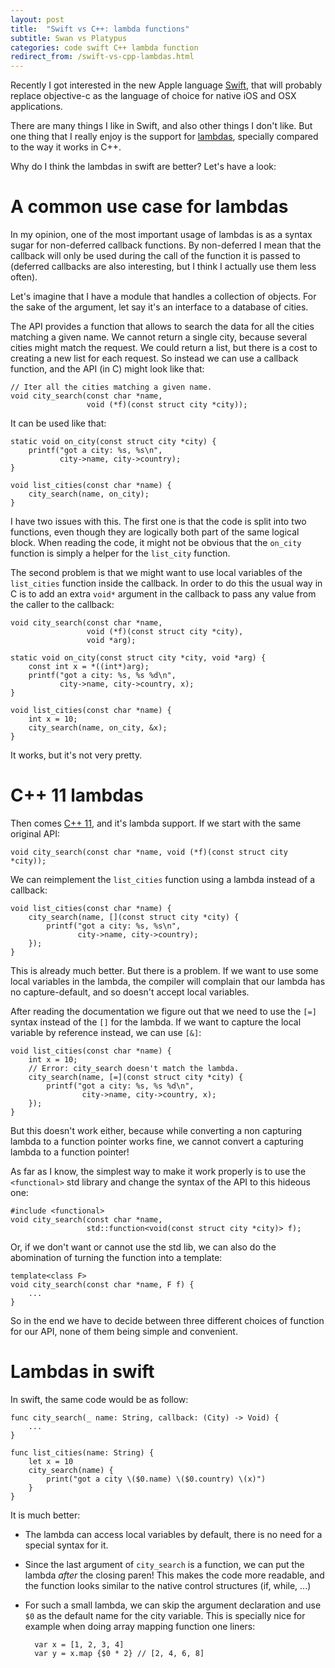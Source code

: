 ```yaml
---
layout: post
title:  "Swift vs C++: lambda functions"
subtitle: Swan vs Platypus
categories: code swift C++ lambda function
redirect_from: /swift-vs-cpp-lambdas.html
---
```


Recently I got interested in the new Apple language [Swift], that will
probably replace objective-c as the language of choice for native iOS
and OSX applications.

There are many things I like in Swift, and also other things I don't like.
But one thing that I really enjoy is the support for [lambdas], specially
compared to the way it works in C++.

Why do I think the lambdas in swift are better?  Let's have a look:

# A common use case for lambdas

In my opinion, one of the most important usage of lambdas is as a syntax
sugar for non-deferred callback functions.  By non-deferred I mean that
the callback will only be used during the call of the function it is
passed to (deferred callbacks are also interesting, but I think I actually use
them less often).

Let's imagine that I have a module that handles a collection of objects.
For the sake of the argument, let say it's an interface to a database of
cities.

The API provides a function that allows to search the data for all the
cities matching a given name.  We cannot return a single city, because
several cities might match the request.  We could return a list, but there
is a cost to creating a new list for each request.  So instead we can use
a callback function, and the API (in C) might look like that:

    // Iter all the cities matching a given name.
    void city_search(const char *name,
                     void (*f)(const struct city *city));

It can be used like that:

    static void on_city(const struct city *city) {
        printf("got a city: %s, %s\n",
               city->name, city->country);
    }

    void list_cities(const char *name) {
        city_search(name, on_city);
    }

I have two issues with this.  The first one is that the code is split into two
functions, even though they are logically both part of the same logical block.
When reading the code, it might not be obvious that the `on_city` function is
simply a helper for the `list_city` function.

The second problem is that we might want to use local variables of the
`list_cities` function inside the callback.  In order to do this the
usual way in C is to add an extra `void*` argument in the callback to pass
any value from the caller to the callback:

    void city_search(const char *name,
                     void (*f)(const struct city *city),
                     void *arg);

    static void on_city(const struct city *city, void *arg) {
        const int x = *((int*)arg);
        printf("got a city: %s, %s %d\n",
               city->name, city->country, x);
    }

    void list_cities(const char *name) {
        int x = 10;
        city_search(name, on_city, &x);
    }

It works, but it's not very pretty.

# C++ 11 lambdas

Then comes [C++ 11], and it's lambda support.  If we start with the same
original API:

    void city_search(const char *name, void (*f)(const struct city *city));

We can reimplement the `list_cities` function using a lambda instead of a
callback:

    void list_cities(const char *name) {
        city_search(name, [](const struct city *city) {
            printf("got a city: %s, %s\n",
                   city->name, city->country);
        });
    }

This is already much better.  But there is a problem.  If we want to
use some local variables in the lambda, the compiler will complain that
our lambda has no capture-default, and so doesn't accept local variables.

After reading the documentation we figure out that we need to use the `[=]`
syntax instead of the `[]` for the lambda.  If we want to capture the local
variable by reference instead, we can use `[&]`:

    void list_cities(const char *name) {
        int x = 10;
        // Error: city_search doesn't match the lambda.
        city_search(name, [=](const struct city *city) {
            printf("got a city: %s, %s %d\n",
                    city->name, city->country, x);
        });
    }


But this doesn't work either, because while converting a non capturing
lambda to a function pointer works fine, we cannot convert a capturing
lambda to a function pointer!

As far as I know, the simplest way to make it work properly is to use the
`<functional>` std library and change the syntax of the API to this hideous one:

    #include <functional>
    void city_search(const char *name,
                     std::function<void(const struct city *city)> f);

Or, if we don't want or cannot use the std lib, we can also do the abomination
of turning the function into a template:

    template<class F>
    void city_search(const char *name, F f) {
        ...
    }

So in the end we have to decide between three different choices of function
for our API, none of them being simple and convenient.

# Lambdas in swift

In swift, the same code would be as follow:

    func city_search(_ name: String, callback: (City) -> Void) {
        ...
    }

    func list_cities(name: String) {
        let x = 10
        city_search(name) {
            print("got a city \($0.name) \($0.country) \(x)")
        }
    }

It is much better:

- The lambda can access local variables by default, there is no need
  for a special syntax for it.

- Since the last argument of `city_search` is a function, we can put the
  lambda *after* the closing paren!  This makes the code more readable, and
  the function looks similar to the native control structures (if, while,
  ...)

- For such a small lambda, we can skip the argument declaration and use `$0` as
  the default name for the city variable.  This is specially nice for example
  when doing array mapping function one liners:

        var x = [1, 2, 3, 4]
        var y = x.map {$0 * 2} // [2, 4, 6, 8]

[Swift]: https://swift.org/
[lambdas]: https://en.wikipedia.org/wiki/Anonymous_function
[C++ 11]: https://en.wikipedia.org/wiki/C%2B%2B11
